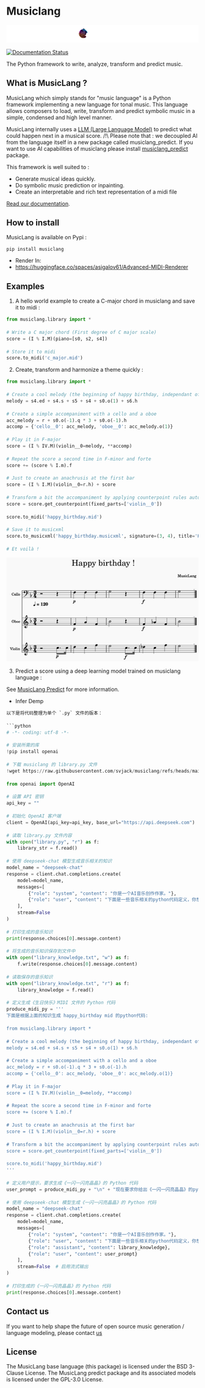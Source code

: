Musiclang
=========

![MusicLang logo](https://github.com/MusicLang/musiclang/blob/main/documentation/images/MusicLang.png?raw=true "MusicLang")


[![Documentation Status](https://readthedocs.org/projects/musiclang/badge/?version=latest)](https://musiclang.readthedocs.io/en/latest/?badge=latest)

The Python framework to write, analyze, transform and predict music.


What is MusicLang ?
--------------------

MusicLang which simply stands for "music language" is a Python framework
implementing a new language for tonal music.
This language allows composers to load, write, transform and predict symbolic music in a simple,
condensed and high level manner.

MusicLang internally uses a [LLM (Large Language Model)](https://huggingface.co/floriangardin/musiclang)  to predict what could happen next in a musical score.
/!\ Please note that : we decoupled AI from the language itself in a new package called musiclang_predict. If you want to use AI capabilities of musiclang please install [musiclang_predict](https://github.com/MusicLang/musiclang_predict) package.

This framework is well suited to :
- Generate musical ideas quickly.
- Do symbolic music prediction or inpainting.
- Create an interpretable and rich text representation of a midi file


[Read our documentation](https://musiclang.readthedocs.io/en/latest).


How to install
--------------

MusicLang is available on Pypi :

```
pip install musiclang
```

- Render In:     
- https://huggingface.co/spaces/asigalov61/Advanced-MIDI-Renderer

Examples
---------

1. A hello world example to create a C-major chord in musiclang and save it to midi :

```python
from musiclang.library import *

# Write a C major chord (First degree of C major scale)
score = (I % I.M)(piano=[s0, s2, s4])

# Store it to midi
score.to_midi('c_major.mid')
```

2. Create, transform and harmonize a theme quickly : 

```python
from musiclang.library import *

# Create a cool melody (the beginning of happy birthday, independant of any harmonic context)
melody = s4.ed + s4.s + s5 + s4 + s0.o(1) + s6.h

# Create a simple accompaniment with a cello and a oboe
acc_melody = r + s0.o(-1).q * 3 + s0.o(-1).h
accomp = {'cello__0': acc_melody, 'oboe__0': acc_melody.o(1)}

# Play it in F-major
score = (I % IV.M)(violin__0=melody, **accomp)

# Repeat the score a second time in F-minor and forte
score += (score % I.m).f

# Just to create an anachrusis at the first bar
score = (I % I.M)(violin__0=r.h) + score

# Transform a bit the accompaniment by applying counterpoint rules automatically
score = score.get_counterpoint(fixed_parts=['violin__0'])

score.to_midi('happy_birthday.mid')

# Save it to musicxml
score.to_musicxml('happy_birthday.musicxml', signature=(3, 4), title='Happy birthday !')

# Et voilà !
```
![Happy birthday score](https://github.com/MusicLang/musiclang/blob/main/documentation/images/happy_birthday.png?raw=true "Happy Birthday")


3. Predict a score using a deep learning model trained on musiclang language :

See [MusicLang Predict](https://github.com/MusicLang/musiclang_predict) for more information.


- Infer Demp
```python
以下是将代码整理为单个 `.py` 文件的版本：

```python
# -*- coding: utf-8 -*-

# 安装所需的库
!pip install openai

# 下载 musiclang 的 library.py 文件
!wget https://raw.githubusercontent.com/svjack/musiclang/refs/heads/main/musiclang/write/library.py -O library.py

from openai import OpenAI

# 设置 API 密钥
api_key = ""

# 初始化 OpenAI 客户端
client = OpenAI(api_key=api_key, base_url="https://api.deepseek.com")

# 读取 library.py 文件内容
with open("library.py", "r") as f:
    library_str = f.read()

# 使用 deepseek-chat 模型生成音乐相关的知识
model_name = "deepseek-chat"
response = client.chat.completions.create(
    model=model_name,
    messages=[
        {"role": "system", "content": "你是一个AI音乐创作作家。"},
        {"role": "user", "content": "下面是一些音乐相关的python代码定义，你想到了什么？" + "\n" + library_str},
    ],
    stream=False
)

# 打印生成的音乐知识
print(response.choices[0].message.content)

# 将生成的音乐知识保存到文件中
with open("library_knowledge.txt", "w") as f:
    f.write(response.choices[0].message.content)

# 读取保存的音乐知识
with open("library_knowledge.txt", "r") as f:
    library_knowledge = f.read()

# 定义生成《生日快乐》MIDI 文件的 Python 代码
produce_midi_py = '''
下面是根据上面的知识生成 happy_birthday mid 的python代码:

from musiclang.library import *

# Create a cool melody (the beginning of happy birthday, independant of any harmonic context)
melody = s4.ed + s4.s + s5 + s4 + s0.o(1) + s6.h

# Create a simple accompaniment with a cello and a oboe
acc_melody = r + s0.o(-1).q * 3 + s0.o(-1).h
accomp = {'cello__0': acc_melody, 'oboe__0': acc_melody.o(1)}

# Play it in F-major
score = (I % IV.M)(violin__0=melody, **accomp)

# Repeat the score a second time in F-minor and forte
score += (score % I.m).f

# Just to create an anachrusis at the first bar
score = (I % I.M)(violin__0=r.h) + score

# Transform a bit the accompaniment by applying counterpoint rules automatically
score = score.get_counterpoint(fixed_parts=['violin__0'])

score.to_midi('happy_birthday.mid')
'''

# 定义用户提示，要求生成《一闪一闪亮晶晶》的 Python 代码
user_prompt = produce_midi_py + "\n" + "现在要求你给出《一闪一闪亮晶晶》的python生成代码。注意格式相同"

# 使用 deepseek-chat 模型生成《一闪一闪亮晶晶》的 Python 代码
model_name = "deepseek-chat"
response = client.chat.completions.create(
    model=model_name,
    messages=[
        {"role": "system", "content": "你是一个AI音乐创作作家。"},
        {"role": "user", "content": "下面是一些音乐相关的python代码定义，你想到了什么？" + "\n" + library_str},
        {"role": "assistant", "content": library_knowledge},
        {"role": "user", "content": user_prompt}
    ],
    stream=False  # 启用流式输出
)

# 打印生成的《一闪一闪亮晶晶》的 Python 代码
print(response.choices[0].message.content)
```


Contact us
----------

If you want to help shape the future of open source music generation / language modeling,
please contact [us](mailto:fgardin.pro@gmail.com)

License
-------

The MusicLang base language (this package) is licensed under the BSD 3-Clause License.
The MusicLang predict package and its associated models is licensed under the GPL-3.0 License.


